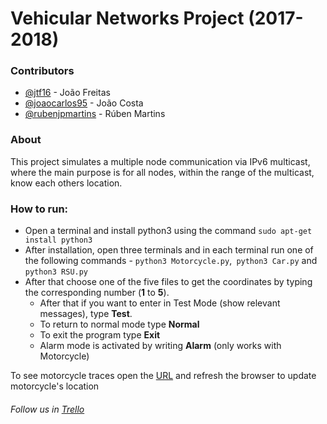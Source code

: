 # Vehicular Networks Project (2017-2018)

### Contributors
- [@jtf16](https://github.com/jtf16) - João Freitas
- [@joaocarlos95](https://github.com/joaocarlos95) - João Costa
- [@rubenjpmartins](https://github.com/rubenjpmartins) - Rúben Martins

### About
This project simulates a multiple node communication via IPv6 multicast, where the main purpose is for all nodes, within the range of the multicast, know each others location.

### How to run:
- Open a terminal and install python3 using the command `sudo apt-get install python3`
- After installation, open three terminals and in each terminal run one of the following commands - `python3 Motorcycle.py`,` python3 Car.py` and `python3 RSU.py`
- After that choose one of the five files to get the coordinates by typing the corresponding number (**1** to **5**).
  - After that if you want to enter in Test Mode (show relevant messages), type **Test**.
  - To return to normal mode type **Normal**
  - To exit the program type **Exit**
  - Alarm mode is activated by writing **Alarm** (only works with Motorcycle)
  
To see motorcycle traces open the [URL](https://motoalarm.cf/v1/Api.php?apicall=updateposition) and refresh the browser to update motorcycle's location

###### Follow us in [Trello](https://trello.com/b/YA3SgxVt/rv-17-18g1)

